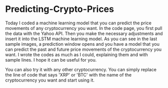 # Predicting-Crypto-Prices
Today I coded a machine learning model that you can predict the price movements of any cryptocurrency you want. In the code page, you first pull the data with the Yahoo API. Then you make the necessary adjustments and insert it into the LSTM machine learning model. As you can see in the last sample images, a prediction window opens and you have a model that you can predict the past and future price movements of the cryptocurrency you want. I wrote the codes as much as I could, explaining them and with sample lines. I hope it can be useful for you.

You can also try it with any other cryptocurrency. You can simply replace the line of code that says 'XRP' or 'BTC' with the name of the cryptocurrency you want and start using it.
